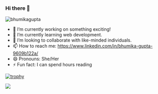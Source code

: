### Hi there 👋

<p align="left"> <img src="https://komarev.com/ghpvc/?username=bh-g&label=Profile%20views&color=0e75b6&style=flat" alt="bhumikagupta" /> </p>

- 🔭 I’m currently working on something exciting!
- 🌱 I’m currently learning web development.
- 👯 I’m looking to collaborate with like-minded individuals.
- 📫 How to reach me: https://www.linkedin.com/in/bhumika-gupta-9609b122a/
- 😄 Pronouns: She/Her
- ⚡ Fun fact: I can spend hours reading

[![trophy](https://github-profile-trophy.vercel.app/?username=bh-g&theme=onedark)](https://github.com/ryo-ma/github-profile-trophy)


<div>
  
  <img src="https://github-readme-stats.vercel.app/api/top-langs/?username=bh-g&theme=onedark" />
</div>
